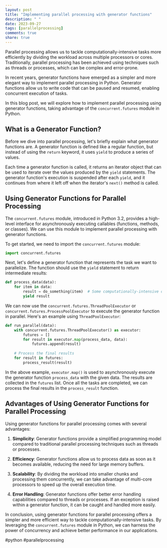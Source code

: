 ```yaml
---
layout: post
title: "Implementing parallel processing with generator functions"
description: " "
date: 2023-09-27
tags: [parallelprocessing]
comments: true
share: true
---
```


Parallel processing allows us to tackle computationally-intensive tasks more efficiently by dividing the workload across multiple processors or cores. Traditionally, parallel processing has been achieved using techniques such as threads or processes, which can be complex and error-prone.

In recent years, generator functions have emerged as a simpler and more elegant way to implement parallel processing in Python. Generator functions allow us to write code that can be paused and resumed, enabling concurrent execution of tasks.

In this blog post, we will explore how to implement parallel processing using generator functions, taking advantage of the `concurrent.futures` module in Python.

## What is a Generator Function?

Before we dive into parallel processing, let's briefly explain what generator functions are. A generator function is defined like a regular function, but instead of using the `return` keyword, it uses `yield` to produce a series of values.

Each time a generator function is called, it returns an iterator object that can be used to iterate over the values produced by the `yield` statements. The generator function's execution is suspended after each `yield`, and it continues from where it left off when the iterator's `next()` method is called.

## Using Generator Functions for Parallel Processing

The `concurrent.futures` module, introduced in Python 3.2, provides a high-level interface for asynchronously executing callables (functions, methods, or classes). We can use this module to implement parallel processing with generator functions.

To get started, we need to import the `concurrent.futures` module:

```python
import concurrent.futures
```

Next, let's define a generator function that represents the task we want to parallelize. The function should use the `yield` statement to return intermediate results:

```python
def process_data(data):
    for item in data:
        result = do_something(item)  # Some computationally-intensive operation
        yield result
```

We can now use the `concurrent.futures.ThreadPoolExecutor` or `concurrent.futures.ProcessPoolExecutor` to execute the generator function in parallel. Here's an example using `ThreadPoolExecutor`:

```python
def run_parallel(data):
    with concurrent.futures.ThreadPoolExecutor() as executor:
        futures = []
        for result in executor.map(process_data, data):
            futures.append(result)
    
    # Process the final results
    for result in futures:
        process_result(result)
```

In the above example, `executor.map()` is used to asynchronously execute the generator function `process_data` with the given data. The results are collected in the `futures` list. Once all the tasks are completed, we can process the final results in the `process_result` function.

## Advantages of Using Generator Functions for Parallel Processing

Using generator functions for parallel processing comes with several advantages:

1. **Simplicity**: Generator functions provide a simplified programming model compared to traditional parallel processing techniques such as threads or processes.

2. **Efficiency**: Generator functions allow us to process data as soon as it becomes available, reducing the need for large memory buffers.

3. **Scalability**: By dividing the workload into smaller chunks and processing them concurrently, we can take advantage of multi-core processors to speed up the overall execution time.

4. **Error Handling**: Generator functions offer better error handling capabilities compared to threads or processes. If an exception is raised within a generator function, it can be caught and handled more easily.

In conclusion, using generator functions for parallel processing offers a simpler and more efficient way to tackle computationally-intensive tasks. By leveraging the `concurrent.futures` module in Python, we can harness the power of concurrency and achieve better performance in our applications.

#python #parallelprocessing